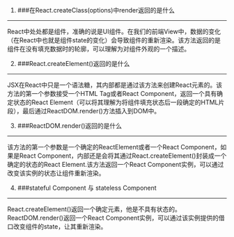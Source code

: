 1. ###在React.createClass(options)中render返回的是什么
****************************************************
React中处处都是组件，准确的说是UI组件。在我们的前端View中，数据的变化（在React中也就是组件state的变化）会导致组件的重新渲染。该方法返回的是组件在没有填充数据时的轮廓，可以理解为对组件外观的一个描述。


2. ###React.createElement()返回的是什么
****************************************************
JSX在React中只是一个语法糖，其内部都是通过该方法来创建React元素的。该方法的第一个参数接受一个HTML Tag或者React Component，返回一个具有确定状态的React Element（可以将其理解为将组件填充状态后一段确定的HTML片段），最后通过ReactDOM.render()方法插入到DOM中。


3. ###ReactDOM.render()返回的是什么
****************************************************
该方法的第一个参数是一个确定的ReactElement或者一个React Component，如果是React Component，内部还是会将其通过React.createElement()封装成一个确定的状态的React Element.该方法返回一个React Component实例，可以通过改变该实例的状态让组件重新渲染。


4. ###stateful Component 与 stateless Component
****************************************************
React.createElement()返回一个确定元素，他是不具有状态的。ReactDOM.render()返回一个React Component实例，可以通过该实例提供的借口改变组件的state，让其重新渲染。


